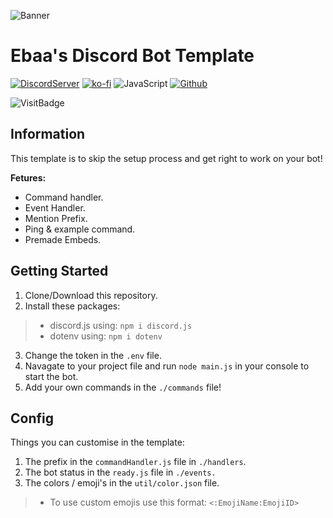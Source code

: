 
![Banner](https://imgur.com/cHRAhCU.png)
# Ebaa's Discord Bot Template 

[![DiscordServer](https://img.shields.io/badge/Discord-%20Support-7289DA?style=flat-square&logo=discord)](https://discord.gg/GeMa7KCDWV)
[![ko-fi](https://img.shields.io/badge/Ko--fi-Support-FF5E5B?style=flat-square&logo=ko-fi)](https://ko-fi.com/B0B73WFJT)
![JavaScript](https://img.shields.io/badge/JavaScript-100%25-yellow?style=flat-square&logo=JavaScript) 
[![Github](https://img.shields.io/badge/Github-Profile-181717?style=flat-square&logo=Github)](https://github.com/EbaaCode)

![VisitBadge](https://estruyf-github.azurewebsites.net/api/VisitorHit?user=EbaaCode&repo=Discord-Bot-Templat&countColorcountColor&countColor=%237B1E7A)


## Information
This template is to skip the setup process and get right to work on your bot!

**Fetures:**
 - Command handler.
 - Event Handler.
 - Mention Prefix.
 - Ping & example command.
 - Premade Embeds. 

## Getting Started

 1. Clone/Download this repository.
 2. Install these packages:
>  - discord.js using: `npm i discord.js`
>  - dotenv using: `npm i dotenv`
 3. Change the token in the `.env` file.
 4. Navagate to your project file and run `node main.js` in your console to start the bot.
 5. Add your own commands in the `./commands` file! 
<h2>Config</h2>
Things you can customise in the template:

 1. The prefix in the `commandHandler.js` file in `./handlers`.
 2. The bot status in the `ready.js` file in `./events.`
 3. The colors / emoji's in the `util/color.json` file.
> - To use custom emojis use this format: `<:EmojiName:EmojiID>` 
